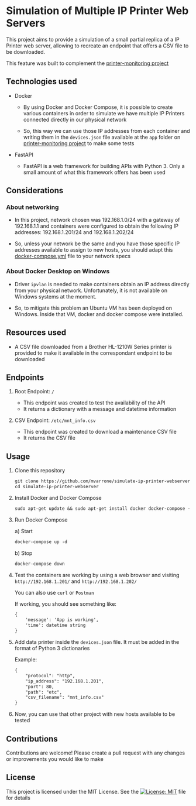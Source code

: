 # Simulation of Multiple IP Printer Web Servers

This project aims to provide a simulation of a small partial replica of a IP Printer web server, allowing to recreate an endpoint that offers a CSV file to be downloaded. 

This feature was built to complement the [printer-monitoring project](https://github.com/mvarrone/printer-monitoring)

## Technologies used

- Docker

    - By using Docker and Docker Compose, it is possible to create various containers in order to simulate we have multiple IP Printers connected directly in our physical network
    
    - So, this way we can use those IP addresses from each container and writing them in the `devices.json` file available at the `app` folder on [printer-monitoring project](https://github.com/mvarrone/printer-monitoring) to make some tests
    
- FastAPI

    - FastAPI is a web framework for building APIs with Python 3. Only a small amount of what this framework offers has been used

## Considerations

### About networking
- In this project, network chosen was 192.168.1.0/24 with a gateway of 192.168.1.1 and containers were configured to obtain the following IP addresses: 192.168.1.201/24 and 192.168.1.202/24

- So, unless your network be the same and you have those specific IP addresses available to assign to new hosts, you should adapt this [docker-compose.yml](https://github.com/mvarrone/simulate-ip-printer-webserver/blob/main/docker-compose.yml) file to your network specs

### About Docker Desktop on Windows
- Driver `ipvlan` is needed to make containers obtain an IP address directly from your physical network. Unfortunately, it is not available on Windows systems at the moment.

- So, to mitigate this problem an Ubuntu VM has been deployed on Windows. Inside that VM, docker and docker compose were installed.

## Resources used

- A CSV file downloaded from a Brother HL-1210W Series printer is provided to make it available in the correspondant endpoint to be downloaded

## Endpoints

1. Root Endpoint: `/`

    * This endpoint was created to test the availability of the API
    * It returns a dictionary with a message and datetime information

2. CSV Endpoint: `/etc/mnt_info.csv`

    * This endpoint was created to download a maintenance CSV file
    * It returns the CSV file

## Usage

1. Clone this repository

    ```md
    git clone https://github.com/mvarrone/simulate-ip-printer-webserver.git
    cd simulate-ip-printer-webserver
    ```
2. Install Docker and Docker Compose
    ```md
    sudo apt-get update && sudo apt-get install docker docker-compose -y
    ```
3. Run Docker Compose

    a) Start
    ```md
    docker-compose up -d
    ```

    b) Stop
    ```md
    docker-compose down
    ```

4. Test the containers are working by using a web browser and visiting `http://192.168.1.201/` and `http://192.168.1.202/`

    You can also use `curl` or `Postman`
    
    If working, you should see something like:
    ```md
    {
        'message': 'App is working',
        'time': datetime string
    } 
    ```

5. Add data printer inside the `devices.json` file. It must be added in the format of Python 3 dictionaries

    Example:
    ```md
    {
        "protocol": "http",
        "ip_address": "192.168.1.201",
        "port": 80,
        "path": "etc",
        "csv_filename": "mnt_info.csv"
    }
    ```

6. Now, you can use that other project with new hosts available to be tested

## Contributions

Contributions are welcome! Please create a pull request with any changes or improvements you would like to make

## License
This project is licensed under the MIT License. See the [![License: MIT](https://img.shields.io/badge/License-MIT-yellow.svg)](https://opensource.org/licenses/MIT)
 file for details